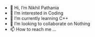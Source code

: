 - 👋 Hi, I’m Nikhil Pathania
- 👀 I’m interested in Coding
- 🌱 I’m currently learning C++
- 💞️ I’m looking to collaborate on Nothing
- 📫 How to reach me ...

<!---
NikhilPathania18/NikhilPathania18 is a ✨ special ✨ repository because its `README.md` (this file) appears on your GitHub profile.
You can click the Preview link to take a look at your changes.
--->
